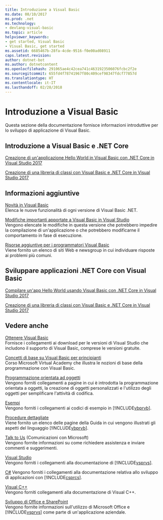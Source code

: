 ```yaml
---
title: Introduzione a Visual Basic
ms.date: 08/10/2017
ms.prod: .net
ms.technology:
- devlang-visual-basic
ms.topic: article
helpviewer_keywords:
- get started, Visual Basic
- Visual Basic, get started
ms.assetid: 6685467b-28fa-4cde-9516-f0e00ad08911
caps.latest.revision: 
author: dotnet-bot
ms.author: dotnetcontent
ms.openlocfilehash: 291065ae4c42cea741c4631923506076fcbc2f2e
ms.sourcegitcommit: 655fd4f78741967f80c409cef98347fdcf77857d
ms.translationtype: HT
ms.contentlocale: it-IT
ms.lasthandoff: 02/28/2018
---
```

# <a name="get-started-with-visual-basic"></a>Introduzione a Visual Basic
Questa sezione della documentazione fornisce informazioni introduttive per lo sviluppo di applicazione di Visual Basic.  
  
## <a name="get-started-with-visual-basic-and-net-core"></a>Introduzione a Visual Basic e .NET Core

[Creazione di un'applicazione Hello World in Visual Basic con .NET Core in Visual Studio 2017](../../core/tutorials/vb-with-visual-studio.md)

[Creazione di una libreria di classi con Visual Basic e .NET Core in Visual Studio 2017](../../core/tutorials/vb-library-with-visual-studio.md)  

## <a name="additional-information"></a>Informazioni aggiuntive

[Novità in Visual Basic](whats-new.md)   
Elenca le nuove funzionalità di ogni versione di Visual Basic .NET.

[Modifiche importanti apportate a Visual Basic in Visual Studio ](breaking-changes-in-visual-studio.md)  
Vengono elencate le modifiche in questa versione che potrebbero impedire la compilazione di un'applicazione o che potrebbero modificarne il comportamento in fase di esecuzione.  
  
[Risorse aggiuntive per i programmatori Visual Basic](additional-resources.md)  
Viene fornito un elenco di siti Web e newsgroup in cui individuare risposte ai problemi più comuni.  

## <a name="develop-net-core-applications-with-visual-basic"></a>Sviluppare applicazioni .NET Core con Visual Basic

[Compilare un'app Hello World usando Visual Basic con .NET Core in Visual Studio 2017](../../core/tutorials/vb-with-visual-studio.md) 

[Creazione di una libreria di classi con Visual Basic e .NET Core in Visual Studio 2017](../../core/tutorials/vb-library-with-visual-studio.md) 

## <a name="see-also"></a>Vedere anche
 [Ottenere Visual Basic](https://aka.ms/vsdownload?utm_source=mscom&utm_campaign=msdocs)  
 Fornisce i collegamenti ai download per le versioni di Visual Studio che includono il supporto di Visual Basic, comprese le versioni gratuite.  

 [Concetti di base su Visual Basic per principianti](https://mva.microsoft.com/training-courses/visual-basic-fundamentals-for-absolute-beginners-16507)  
 Corso Microsoft Virtual Academy che illustra le nozioni di base della programmazione con Visual Basic.

 [Programmazione orientata ad oggetti](../programming-guide/concepts/object-oriented-programming.md)  
 Vengono forniti collegamenti a pagine in cui è introdotta la programmazione orientata a oggetti, la creazione di oggetti personalizzati e l'utilizzo degli oggetti per semplificare l'attività di codifica.  
  
 [Esempi](../../visual-basic/sample-applications.md)  
 Vengono forniti i collegamenti ai codici di esempio in [!INCLUDE[vbprvb](~/includes/vbprvb-md.md)].  
  
 [Procedure dettagliate](../../visual-basic/walkthroughs.md)  
 Viene fornito un elenco delle pagine della Guida in cui vengono illustrati gli aspetti del linguaggio [!INCLUDE[vbprvb](~/includes/vbprvb-md.md)].  
  
 [Talk to Us](/visualstudio/ide/talk-to-us) (Comunicazioni con Microsoft)  
 Vengono fornite informazioni su come richiedere assistenza e inviare commenti e suggerimenti.  
  
 [Visual Studio](/visualstudio/)  
 Vengono forniti i collegamenti alla documentazione di [!INCLUDE[vsprvs](~/includes/vsprvs-md.md)].  
  
 [C#](../../csharp/index.md) Vengono forniti i collegamenti alla documentazione relativa allo sviluppo di applicazioni con [!INCLUDE[csprcs](~/includes/csprcs-md.md)].  
  
 [Visual C++](/cpp/)  
 Vengono forniti collegamenti alla documentazione di Visual C++.  
  
 [Sviluppo di Office e SharePoint](https://msdn.microsoft.com/library/d2tx7z6d)  
 Vengono fornite informazioni sull'utilizzo di Microsoft Office e [!INCLUDE[vsprvs](~/includes/vsprvs-md.md)] come parte di un'applicazione aziendale.
